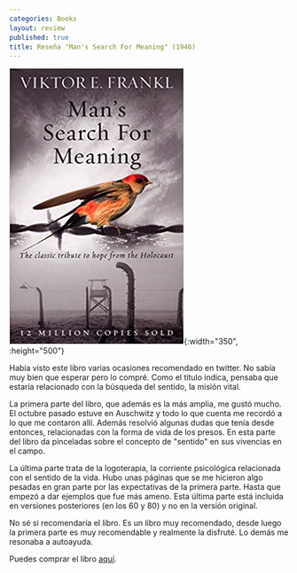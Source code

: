 ```yaml
---
categories: Books
layout: review
published: true
title: Reseña "Man's Search For Meaning" (1946)
---
```

![](/assets/manssearchformeaningtheclassictributetohopefromtheholocaust.jpg){:width="350", :height="500"}

Había visto este libro varias ocasiones recomendado en twitter. No sabía muy bien que esperar pero lo compré. Como el título indica, pensaba que estaría relacionado con la búsqueda del sentido, la misión vital.

La primera parte del libro, que además es la más amplia, me gustó mucho. El octubre pasado estuve en Auschwitz y todo lo que cuenta me recordó a lo que me contaron allí. Además resolvió algunas dudas que tenía desde entonces, relacionadas con la forma de vida de los presos. En esta parte del libro da pinceladas sobre el concepto de "sentido" en sus vivencias en el campo.

La última parte trata de la logoterapia, la corriente psicológica relacionada con el sentido de la vida. Hubo unas páginas que se me hicieron algo pesadas en gran parte por las expectativas de la primera parte. Hasta que empezó a dar ejemplos que fue más ameno. Esta última parte está incluida en versiones posteriores (en los 60 y 80) y no en la versión original.

No sé si recomendaría el libro. Es un libro muy recomendado, desde luego la primera parte es muy recomendable y realmente la disfruté. Lo demás me resonaba a autoayuda.

Puedes comprar el libro [aquí](https://amazon.es/dp/1846041244).

